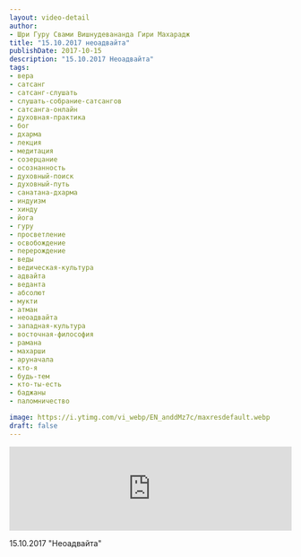 ```yaml
---
layout: video-detail
author:
- Шри Гуру Свами Вишнудевананда Гири Махарадж
title: "15.10.2017 неоадвайта"
publishDate: 2017-10-15
description: "15.10.2017 Неоадвайта"
tags: 
- вера
- сатсанг
- сатсанг-слушать
- слушать-собрание-сатсангов
- сатсанга-онлайн
- духовная-практика
- бог
- дхарма
- лекция
- медитация
- созерцание
- осознанность
- духовный-поиск
- духовный-путь
- санатана-дхарма
- индуизм
- хинду
- йога
- гуру
- просветление
- освобождение
- перерождение
- веды
- ведическая-культура
- адвайта
- веданта
- абсолют
- мукти
- атман
- неоадвайта
- западная-культура
- восточная-философия
- рамана
- махарши
- аруначала
- кто-я
- будь-тем
- кто-ты-есть
- баджаны
- паломничество

image: https://i.ytimg.com/vi_webp/EN_anddMz7c/maxresdefault.webp
draft: false
---
```


<iframe width="100%" src="https://www.youtube.com/embed/EN_anddMz7c" frameborder="0" allowfullscreen=""></iframe> 

 15.10.2017 "Неоадвайта"

  

 
